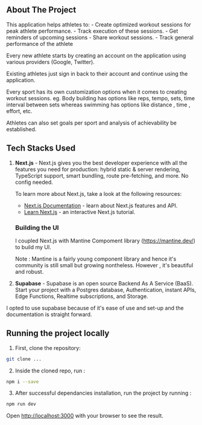 ## About The Project

This application helps athletes to: - Create optimized workout sessions for peak athlete performance. - Track execution of these sessions. - Get reminders of upcoming sessions - Share workout sessions. - Track general performance of the athlete

Every new athlete starts by creating an account on the application using various providers (Google, Twitter).

Existing athletes just sign in back to their account and continue using the application.

Every sport has its own customization options when it comes to creating workout sessions.
eg. Body building has options like reps, tempo, sets, time interval between sets whereas swimming has options like distance , time , effort, etc.

Athletes can also set goals per sport and analysis of achievability be established.

## Tech Stacks Used

1. **Next.js** - Next.js gives you the best developer experience with all the features you need for production: hybrid static & server rendering, TypeScript support, smart bundling, route pre-fetching, and more. No config needed.

   To learn more about Next.js, take a look at the following resources:

   - [Next.js Documentation](https://nextjs.org/docs) - learn about Next.js features and API.
   - [Learn Next.js](https://nextjs.org/learn) - an interactive Next.js tutorial.

   ### Building the UI

   I coupled Next.js with Mantine Compoment library (https://mantine.dev/) to build my UI.

   Note : Mantine is a fairly young component library and hence it's community is still small but growing nontheless. However , it's beautiful and robust.

2. **Supabase** - Supabase is an open source Backend As A Service (BaaS). Start your project with a Postgres database, Authentication, instant APIs, Edge Functions, Realtime subscriptions, and Storage.

I opted to use supabase because of it's ease of use and set-up and the documentation is straight forward.

## Running the project locally

1. First, clone the repository:

```bash
git clone ...
```

2. Inside the cloned repo, run :

```bash
npm i --save
```

3. After successful dependancies installation, run the project by running :

```bash
npm run dev
```

Open [http://localhost:3000](http://localhost:3000) with your browser to see the result.
